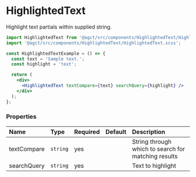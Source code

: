# HighlightedText


Highlight text partials within supplied string.


```jsx
import HighlightedText from '@agct/src/components/HighlightedText/HighlightedText';
import '@agct/src/components/HighlightedText/HighlightedText.scss';

const HighlightedTextExample = () => {
  const text = 'Sample text.';
  const highlight = 'text';

  return (
    <div>
      <HighlightedText textCompare={text} searchQuery={highlight} />
    </div>
  );
};
```


### Properties

| Name        | Type     | Required | Default  | Description                                         |
|:------------|:---------|:---------|:---------|:----------------------------------------------------|
| textCompare | `string` | yes      |          | String through which to search for matching results |
| searchQuery | `string` | yes      |          | Text to highlight                                   |
